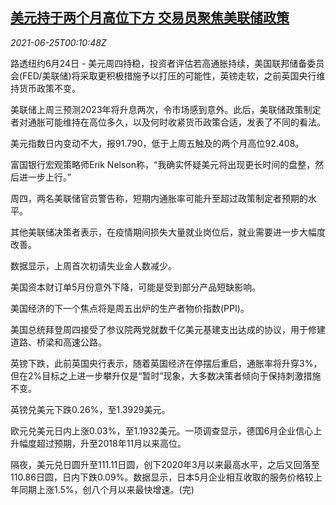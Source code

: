 <!--1624581063000-->
[美元持于两个月高位下方 交易员聚焦美联储政策](https://cn.reuters.com/article/global-forex-close-0624-thur-idCNKCS2E100F)
------

<div><i>2021-06-25T00:10:48Z</i></div><p>路透纽约6月24日 - 美元周四持稳，投资者评估若高通胀持续，美国联邦储备委员会(FED/美联储)将采取更积极措施予以打压的可能性，英镑走软，之前英国央行维持货币政策不变。</p><p>美联储上周三预测2023年将升息两次，令市场感到意外。此后，美联储政策制定者对通胀可能维持在高位多久，以及何时收紧货币政策合适，发表了不同的看法。</p><p>美元指数日内变动不大，报91.790，低于上周五触及的两个月高位92.408。</p><p>富国银行宏观策略师Erik Nelson称，“我确实怀疑美元将出现更长时间的盘整，然后进一步上行。”</p><p>周四，两名美联储官员警告称，短期内通胀率可能升至超过政策制定者预期的水平。</p><p>其他美联储决策者表示，在疫情期间损失大量就业岗位后，就业需要进一步大幅度改善。</p><p>数据显示，上周首次初请失业金人数减少。</p><p>美国资本财订单5月份意外下降，可能是受到部分产品短缺影响。</p><p>美国经济的下一个焦点将是周五出炉的生产者物价指数(PPI)。</p><p>美国总统拜登周四接受了参议院两党就数千亿美元基建支出达成的协议，用于修建道路、桥梁和高速公路。</p><p>英镑下跌，此前英国央行表示，随着英国经济在停摆后重启，通胀率将升穿3%，但在2%目标之上进一步攀升仅是“暂时”现象，大多数决策者倾向于保持刺激措施不变。</p><p>英镑兑美元下跌0.26%，至1.3929美元。</p><p>欧元兑美元日内上涨0.03%，至1.1932美元。一项调查显示，德国6月企业信心上升幅度超过预期，升至2018年11月以来高位。</p><p>隔夜，美元兑日圆升至111.11日圆，创下2020年3月以来最高水平，之后又回落至110.86日圆，日内下跌0.09%。数据显示，日本5月企业相互收取的服务价格较上年同期上涨1.5%，创八个月以来最快增速。(完)</p>
